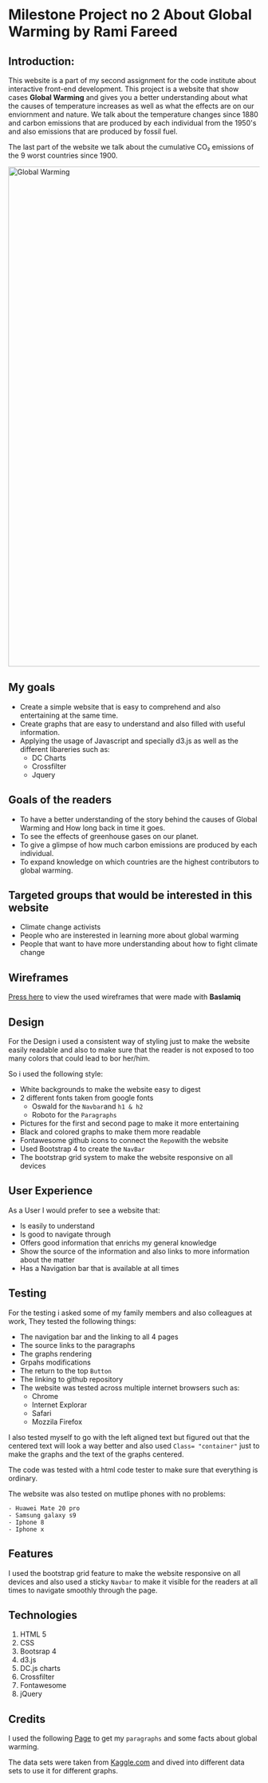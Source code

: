 # Milestone Project no 2 About Global Warming by Rami Fareed

## Introduction:

This website is a part of my second assignment for the code institute about interactive front-end development. This project is a website that show cases **Global Warming** and gives you a better understanding about what the causes of temperature increases as well as what the effects are on our enviornment and nature. We talk about the temperature changes since 1880 and carbon emissions that are produced by each individual from the 1950's and also emissions that are produced by fossil fuel. 

The last part of the website we talk about the cumulative CO₂ emissions of the 9 worst countries since 1900.

<img src="https://i.ibb.co/wwFL4VM/techly-end-of-the-world-take-action-799x423.jpg" alt="Global Warming" style="float= left;" width="1000">

## My goals

* Create a simple website that is easy to comprehend and also entertaining at the same time.
* Create graphs that are easy to understand and also filled with useful information.
* Applying the usage of Javascript and specially d3.js as well as the different libareries such as: 
    - DC Charts
    - Crossfilter
    - Jquery

## Goals of the readers

* To have a better understanding of the story behind the causes of Global Warming and How long back in time it goes.
* To see the effects of greenhouse gases on our planet. 
* To give a glimpse of how much carbon emissions are produced by each individual.
* To expand knowledge on which countries are the highest contributors to global warming. 

## Targeted groups that would be interested in this website

* Climate change activists 
* People who are insterested in learning more about global warming
* People that want to have more understanding about how to fight climate change 

## Wireframes

[Press here](https://balsamiq.cloud/s5v1jfk/pveqqpq) to view the used wireframes that were made with **Baslamiq**

## Design

For the Design i used a consistent way of styling just to make the website easily readable and also to make sure that the reader is not exposed to too many colors that could lead to bor her/him.

So i used the following style:

* White backgrounds to make the website easy to digest
* 2 different fonts taken from google fonts
    - Oswald for the `Navbar`and `h1 & h2`
    - Roboto for the `Paragraphs`
* Pictures for the first and second page to make it more entertaining
* Black and colored graphs to make them more readable
* Fontawesome github icons to connect the `Repo`with the website
* Used Bootstrap 4 to create the `NavBar`
* The bootstrap grid system to make the website responsive on all devices

## User Experience

As a User I would prefer to see a website that: 

* Is easily to understand
* Is good to navigate through
* Offers good information that enrichs my general knowledge
* Show the source of the information and also links to more information about the matter
* Has a Navigation bar that is available at all times

## Testing 

For the testing i asked some of my family members and also colleagues at work, They tested the following things:

* The navigation bar and the linking to all 4 pages
* The source links to the paragraphs 
* The graphs rendering
* Grpahs modifications
* The return to the top `Button`
* The linking to github repository
* The website was tested across multiple internet browsers such as: 
    - Chrome
    - Internet Explorar
    - Safari
    - Mozzila Firefox

I also tested myself to go with the left aligned text but figured out that the centered text will look a way better and also used `Class= "container"` just to make the graphs and the text of the graphs centered. 

The code was tested with a html code tester to make sure that everything is ordinary.

The website was also tested on mutlipe phones with no problems: 

    - Huawei Mate 20 pro
    - Samsung galaxy s9
    - Iphone 8
    - Iphone x

## Features

I used the bootstrap grid feature to make the website responsive on all devices and also used a sticky `Navbar` to make it visible for the readers at all times to navigate smoothly through the page. 

## Technologies

1. HTML 5
2. CSS
3. Bootsrap 4
4. d3.js
5. DC.js charts
6. Crossfilter
7. Fontawesome
8. jQuery


## Credits

I used the following [Page](https://whatsyourimpact.org/) to get my `paragraphs` and some facts about global warming. 

The data sets were taken from [Kaggle.com](https://www.kaggle.com/) and dived into different data sets to use it for different graphs. 